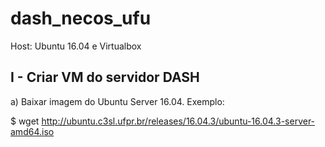 # dash_necos_ufu

Host: Ubuntu 16.04 e Virtualbox

I - Criar VM do servidor DASH
--------------------------------------------------
a) Baixar imagem do Ubuntu Server 16.04. Exemplo:

$ wget http://ubuntu.c3sl.ufpr.br/releases/16.04.3/ubuntu-16.04.3-server-amd64.iso
